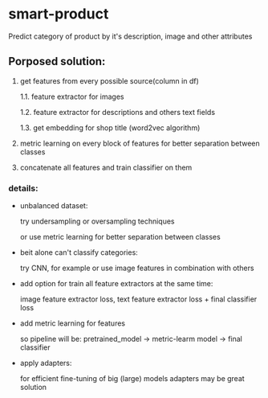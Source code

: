 # smart-product
Predict category of product by it's description, image and other attributes

## Porposed solution:

1. get features from every possible source(column in df)

    1.1. feature extractor for images

    1.2. feature extractor for descriptions and others text fields

    1.3. get embedding for shop title
(word2vec algorithm)

2. metric learning on every block of features for better separation between classes

3. concatenate all features and train classifier on them

### details:
- unbalanced dataset:

    try undersampling or oversampling techniques
    
    or use metric learning for better separation between classes
    
- beit alone can't classify categories:

    try CNN, for example or use image features in combination with others
    
- add option for train all feature extractors at the same time:

    image feature extractor loss, text feature extractor loss + final classifier loss

- add metric learning for features
    
    so pipeline will be: pretrained_model -> metric-learm model -> final classifier
    
- apply adapters: 

    for efficient fine-tuning of big (large) models adapters may be great solution

